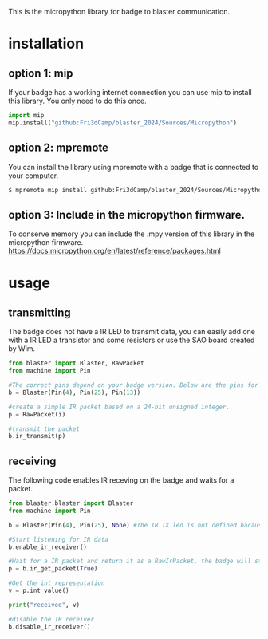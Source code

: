This is the micropython library for badge to blaster communication.  

# installation

## option 1: mip

If your badge has a working internet connection you can use mip to install this library.
You only need to do this once.

```Python
import mip
mip.install("github:Fri3dCamp/blaster_2024/Sources/Micropython")
```

## option 2: mpremote

You can install the library using mpremote with a badge that is connected to your computer.

```Bash
$ mpremote mip install github:Fri3dCamp/blaster_2024/Sources/Micropython
```

## option 3: Include in the micropython firmware.

To conserve memory you can include the .mpy version of this library in the micropython firmware.  
https://docs.micropython.org/en/latest/reference/packages.html

# usage

## transmitting

The badge does not have a IR LED to transmit data, you can easily add one with a IR LED a transistor and some resistors or use the SAO board created by Wim.

```Python
from blaster import Blaster, RawPacket
from machine import Pin

#The correct pins depend on your badge version. Below are the pins for the 2022 version of the badge
b = Blaster(Pin(4), Pin(25), Pin(13))

#create a simple IR packet based on a 24-bit unsigned integer.
p = RawPacket(i)

#transmit the packet
b.ir_transmit(p)
```

## receiving

The following code enables IR receving on the badge and waits for a packet.

```Python
from blaster.blaster import Blaster
from machine import Pin

b = Blaster(Pin(4), Pin(25), None) #The IR TX led is not defined bacause we will only listen for data

#Start listening for IR data
b.enable_ir_receiver()

#Wait for a IR packet and return it as a RawIrPacket, the badge will start listening for the next packket after returning from this function
p = b.ir_get_packet(True) 

#Get the int representation 
v = p.int_value()

print("received", v)

#disable the IR receiver
b.disable_ir_receiver()
```